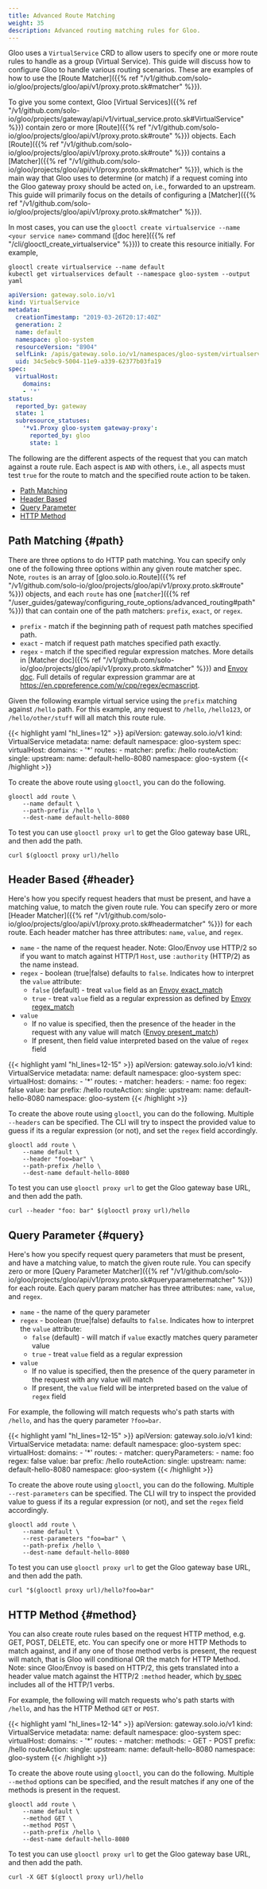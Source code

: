 ```yaml
---
title: Advanced Route Matching
weight: 35
description: Advanced routing matching rules for Gloo.
---
```


Gloo uses a `VirtualService` CRD to allow users to specify one or more route rules to handle as a group (Virtual Service).
This guide will discuss how to configure Gloo to handle various routing scenarios. These are examples of how
to use the [Route Matcher]({{% ref "/v1/github.com/solo-io/gloo/projects/gloo/api/v1/proxy.proto.sk#matcher" %}}).

To give you some context, Gloo [Virtual Services]({{% ref "/v1/github.com/solo-io/gloo/projects/gateway/api/v1/virtual_service.proto.sk#VirtualService" %}}) contain zero or more [Route]({{% ref "/v1/github.com/solo-io/gloo/projects/gloo/api/v1/proxy.proto.sk#route" %}}) objects.
Each [Route]({{% ref "/v1/github.com/solo-io/gloo/projects/gloo/api/v1/proxy.proto.sk#route" %}}) contains a
[Matcher]({{% ref "/v1/github.com/solo-io/gloo/projects/gloo/api/v1/proxy.proto.sk#matcher" %}}), which is the main
way that Gloo uses to determine (or match) if a request coming into the Gloo gateway proxy should be acted on, i.e.,
forwarded to an upstream. This guide will primarily focus on the details of configuring a
[Matcher]({{% ref "/v1/github.com/solo-io/gloo/projects/gloo/api/v1/proxy.proto.sk#matcher" %}}).

In most cases, you can use the `glooctl create virtualservice --name <your service name>` command ([doc here]({{% ref "/cli/glooctl_create_virtualservice" %}}))
to create this resource initially. For example,

```shell
glooctl create virtualservice --name default
kubectl get virtualservices default --namespace gloo-system --output yaml
```

```yaml
apiVersion: gateway.solo.io/v1
kind: VirtualService
metadata:
  creationTimestamp: "2019-03-26T20:17:40Z"
  generation: 2
  name: default
  namespace: gloo-system
  resourceVersion: "8904"
  selfLink: /apis/gateway.solo.io/v1/namespaces/gloo-system/virtualservices/default
  uid: 34c5ebc9-5004-11e9-a339-62377b03fa19
spec:
  virtualHost:
    domains:
    - '*'
status:
  reported_by: gateway
  state: 1
  subresource_statuses:
    '*v1.Proxy gloo-system gateway-proxy':
      reported_by: gloo
      state: 1
```

The following are the different aspects of the request that you can match against a route rule. Each aspect is `AND`
with others, i.e., all aspects must test `true` for the route to match and the specified route action to be taken.

* [Path Matching](#path)
* [Header Based](#header)
* [Query Parameter](#query)
* [HTTP Method](#method)

## Path Matching {#path}

There are three options to do HTTP path matching. You can specify only one of the following three options within any given
route matcher spec. Note, `routes` is an array of [gloo.solo.io.Route]({{% ref "/v1/github.com/solo-io/gloo/projects/gloo/api/v1/proxy.proto.sk#route" %}})
objects, and each `route` has one [`matcher`]({{% ref "/user_guides/gateway/configuring_route_options/advanced_routing#path" %}}) that can contain one of
the path matchers: `prefix`, `exact`, or `regex`.

* `prefix` - match if the beginning path of request path matches specified path.
* `exact` - match if request path matches specified path exactly.
* `regex` - match if the specified regular expression matches. More details in [Matcher doc]({{% ref "/v1/github.com/solo-io/gloo/projects/gloo/api/v1/proxy.proto.sk#matcher" %}})
and [Envoy doc](https://www.envoyproxy.io/docs/envoy/latest/api-v2/api/v2/route/route.proto#envoy-api-msg-route-routematch).
Full details of regular expression grammar are at <https://en.cppreference.com/w/cpp/regex/ecmascript>.

Given the following example virtual service using the `prefix` matching against `/hello` path. For this example,
any request to `/hello`, `/hello123`, or `/hello/other/stuff` will all match this route rule.

{{< highlight yaml "hl_lines=12" >}}
apiVersion: gateway.solo.io/v1
kind: VirtualService
metadata:
  name: default
  namespace: gloo-system
spec:
  virtualHost:
    domains:
    - '*'
    routes:
    - matcher:
        prefix: /hello
      routeAction:
        single:
          upstream:
            name: default-hello-8080
            namespace: gloo-system
{{< /highlight >}}

To create the above route using `glooctl`, you can do the following.

```shell
glooctl add route \
    --name default \
    --path-prefix /hello \
    --dest-name default-hello-8080
```

To test you can use `glooctl proxy url` to get the Gloo gateway base URL, and then add the path.

```shell
curl $(glooctl proxy url)/hello
```

## Header Based {#header}

Here's how you specify request headers that must be present, and have a matching value, to match the given route rule.
You can specify zero or more [Header Matcher]({{% ref "/v1/github.com/solo-io/gloo/projects/gloo/api/v1/proxy.proto.sk#headermatcher" %}})
for each route. Each header matcher has three attributes: `name`, `value`, and `regex`.

* `name` - the name of the request header. Note: Gloo/Envoy use HTTP/2 so if you want to match against HTTP/1 `Host`,
use `:authority` (HTTP/2) as the name instead.
* `regex` - boolean (true|false) defaults to `false`. Indicates how to interpret the `value` attribute:
  * `false` (default) - treat `value` field as an [Envoy exact_match](https://www.envoyproxy.io/docs/envoy/latest/api-v2/api/v2/route/route.proto#envoy-api-field-route-headermatcher-exact-match)
  * `true` - treat `value` field as a regular expression as defined by [Envoy regex_match](https://www.envoyproxy.io/docs/envoy/latest/api-v2/api/v2/route/route.proto#envoy-api-field-route-headermatcher-regex-match)
* `value`
  * If no value is specified, then the presence of the header in the request with any value will match
([Envoy present_match](https://www.envoyproxy.io/docs/envoy/latest/api-v2/api/v2/route/route.proto#envoy-api-field-route-headermatcher-present-match))
  * If present, then field value interpreted based on the value of `regex` field

{{< highlight yaml "hl_lines=12-15" >}}
apiVersion: gateway.solo.io/v1
kind: VirtualService
metadata:
  name: default
  namespace: gloo-system
spec:
  virtualHost:
    domains:
    - '*'
    routes:
    - matcher:
        headers:
        - name: foo
          regex: false
          value: bar
        prefix: /hello
      routeAction:
        single:
          upstream:
            name: default-hello-8080
            namespace: gloo-system
{{< /highlight >}}

To create the above route using `glooctl`, you can do the following. Multiple `--headers` can be specified. The CLI will
try to inspect the provided value to guess if its a regular expression (or not), and set the `regex` field accordingly.

```shell
glooctl add route \
    --name default \
    --header "foo=bar" \
    --path-prefix /hello \
    --dest-name default-hello-8080
```

To test you can use `glooctl proxy url` to get the Gloo gateway base URL, and then add the path.

```shell
curl --header "foo: bar" $(glooctl proxy url)/hello
```

## Query Parameter {#query}

Here's how you specify request query parameters that must be present, and have a matching value, to match the given
route rule. You can specify zero or more [Query Parameter Matcher]({{% ref "/v1/github.com/solo-io/gloo/projects/gloo/api/v1/proxy.proto.sk#queryparametermatcher" %}})
for each route. Each query param matcher has three attributes: `name`, `value`, and `regex`.

* `name` - the name of the query parameter
* `regex` - boolean (true|false) defaults to `false`. Indicates how to interpret the `value` attribute:
  * `false` (default) - will match if `value` exactly matches query parameter value
  * `true` - treat `value` field as a regular expression
* `value`
  * If no value is specified, then the presence of the query parameter in the request with any value will match
  * If present, the `value` field will be interpreted based on the value of `regex` field

For example, the following will match requests who's path starts with `/hello`, and has the query parameter `?foo=bar`.

{{< highlight yaml "hl_lines=12-15" >}}
apiVersion: gateway.solo.io/v1
kind: VirtualService
metadata:
  name: default
  namespace: gloo-system
spec:
  virtualHost:
    domains:
    - '*'
    routes:
    - matcher:
        queryParameters:
        - name: foo
          regex: false
          value: bar
        prefix: /hello
      routeAction:
        single:
          upstream:
            name: default-hello-8080
            namespace: gloo-system
{{< /highlight >}}

To create the above route using `glooctl`, you can do the following. Multiple `--rest-parameters` can be specified. The CLI will
try to inspect the provided value to guess if its a regular expression (or not), and set the `regex` field accordingly.

```shell
glooctl add route \
    --name default \
    --rest-parameters "foo=bar" \
    --path-prefix /hello \
    --dest-name default-hello-8080
```

To test you can use `glooctl proxy url` to get the Gloo gateway base URL, and then add the path.

```shell
curl "$(glooctl proxy url)/hello?foo=bar"
```

## HTTP Method {#method}

You can also create route rules based on the request HTTP method, e.g. GET, POST, DELETE, etc. You can specify one or
more HTTP Methods to match against, and if any one of those method verbs is present, the request will match, that is
Gloo will conditional OR the match for HTTP Method. Note: since Gloo/Envoy is based on HTTP/2, this gets translated
into a header value match against the HTTP/2 `:method` header, which [by spec](https://http2.github.io/http2-spec/#HttpRequest)
includes all of the HTTP/1 verbs.

For example, the following will match requests who's path starts with `/hello`, and has the HTTP Method `GET` or `POST`.

{{< highlight yaml "hl_lines=12-14" >}}
apiVersion: gateway.solo.io/v1
kind: VirtualService
metadata:
  name: default
  namespace: gloo-system
spec:
  virtualHost:
    domains:
    - '*'
    routes:
    - matcher:
        methods:
        - GET
        - POST
        prefix: /hello
      routeAction:
        single:
          upstream:
            name: default-hello-8080
            namespace: gloo-system
{{< /highlight >}}

To create the above route using `glooctl`, you can do the following. Multiple `--method` options can be specified, and
the result matches if any one of the methods is present in the request.

```shell
glooctl add route \
    --name default \
    --method GET \
    --method POST \
    --path-prefix /hello \
    --dest-name default-hello-8080
```

To test you can use `glooctl proxy url` to get the Gloo gateway base URL, and then add the path.

```shell
curl -X GET $(glooctl proxy url)/hello
```
